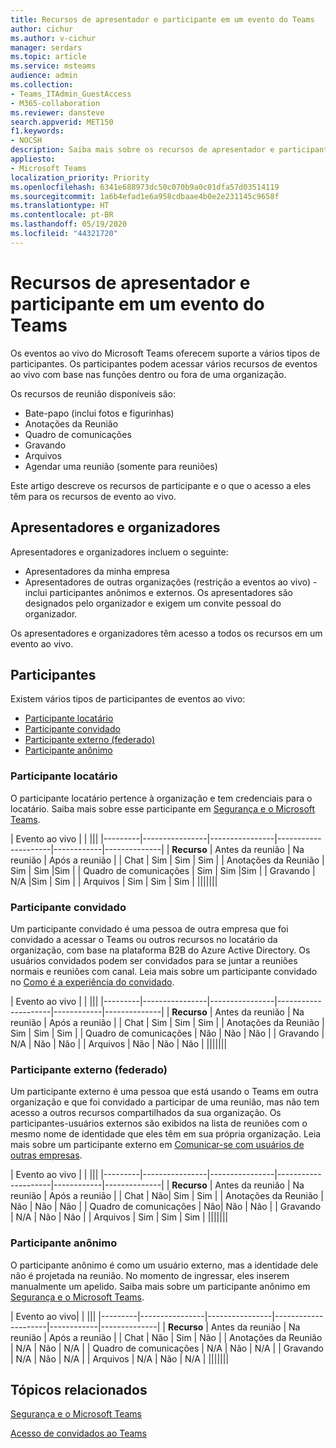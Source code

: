 ```yaml
---
title: Recursos de apresentador e participante em um evento do Teams
author: cichur
ms.author: v-cichur
manager: serdars
ms.topic: article
ms.service: msteams
audience: admin
ms.collection:
- Teams_ITAdmin_GuestAccess
- M365-collaboration
ms.reviewer: dansteve
search.appverid: MET150
f1.keywords:
- NOCSH
description: Saiba mais sobre os recursos de apresentador e participante em um evento do Teams.
appliesto:
- Microsoft Teams
localization_priority: Priority
ms.openlocfilehash: 6341e688973dc50c070b9a0c01dfa57d03514119
ms.sourcegitcommit: 1a6b4efad1e6a958cdbaae4b0e2e231145c9658f
ms.translationtype: HT
ms.contentlocale: pt-BR
ms.lasthandoff: 05/19/2020
ms.locfileid: "44321720"
---
```

<a name="presenter-and-participant-capabilities-in-a-teams-live-event"></a>Recursos de apresentador e participante em um evento do Teams
======================================================

Os eventos ao vivo do Microsoft Teams oferecem suporte a vários tipos de participantes. Os participantes podem acessar vários recursos de eventos ao vivo com base nas funções dentro ou fora de uma organização.

Os recursos de reunião disponíveis são:

- Bate-papo (inclui fotos e figurinhas)
- Anotações da Reunião
- Quadro de comunicações
- Gravando
- Arquivos
- Agendar uma reunião (somente para reuniões)

Este artigo descreve os recursos de participante e o que o acesso a eles têm para os recursos de evento ao vivo.

## <a name="presenters-and-organizers"></a>Apresentadores e organizadores

Apresentadores e organizadores incluem o seguinte:

- Apresentadores da minha empresa
- Apresentadores de outras organizações (restrição a eventos ao vivo) - inclui participantes anônimos e externos. Os apresentadores são designados pelo organizador e exigem um convite pessoal do organizador.

Os apresentadores e organizadores têm acesso a todos os recursos em um evento ao vivo.

## <a name="participants"></a>Participantes

Existem vários tipos de participantes de eventos ao vivo:

- [Participante locatário](#in-tenant-participant)
- [Participante convidado](#guest-participant)
- [Participante externo (federado)](#external-federated-participant)
- [Participante anônimo](#anonymous-participant)

### <a name="in-tenant-participant"></a>Participante locatário

O participante locatário pertence à organização e tem credenciais para o locatário. Saiba mais sobre esse participante em [Segurança e o Microsoft Teams](teams-security-guide.md#participant-types).

| Evento ao vivo |  | |||
|---------|----------------|----------------|---------------------|------------|--------------|
|  **Recurso**       | Antes da reunião | Na reunião | Após a reunião |
| Chat | Sim | Sim | Sim |
| Anotações da Reunião | Sim | Sim |Sim |
| Quadro de comunicações | Sim | Sim |Sim |
| Gravando | N/A |Sim | Sim |
| Arquivos | Sim | Sim | Sim |
|||||||


### <a name="guest-participant"></a>Participante convidado

Um participante convidado é uma pessoa de outra empresa que foi convidado a acessar o Teams ou outros recursos no locatário da organização, com base na plataforma B2B do Azure Active Directory. Os usuários convidados podem ser convidados para se juntar a reuniões normais e reuniões com canal. Leia mais sobre um participante convidado no [Como é a experiência do convidado](guest-experience.md#comparison-of-team-member-and-guest-capabilities).

| Evento ao vivo  | | |||
|---------|----------------|----------------|---------------------|------------|--------------|
| **Recurso**        | Antes da reunião | Na reunião | Após a reunião |
| Chat | Sim | Sim | Sim |
| Anotações da Reunião | Sim | Sim | Sim |
| Quadro de comunicações | Não | Não | Não |
| Gravando | N/A | Não | Não |
| Arquivos | Não | Não | Não |
|||||||


### <a name="external-federated-participant"></a>Participante externo (federado)

Um participante externo é uma pessoa que está usando o Teams em outra organização e que foi convidado a participar de uma reunião, mas não tem acesso a outros recursos compartilhados da sua organização. Os participantes-usuários externos são exibidos na lista de reuniões com o mesmo nome de identidade que eles têm em sua própria organização. Leia mais sobre um participante externo em [Comunicar-se com usuários de outras empresas](communicate-with-users-from-other-organizations.md#external-access).

| Evento ao vivo |  | |||
|---------|----------------|----------------|---------------------|------------|--------------|
|  **Recurso**         | Antes da reunião | Na reunião | Após a reunião |
| Chat | Não| Sim | Sim |
| Anotações da Reunião | Não | Não | Não |
| Quadro de comunicações | Não| Não | Não |
| Gravando | N/A | Não | Não |
| Arquivos | Sim | Sim | Sim |
|||||||

### <a name="anonymous-participant"></a>Participante anônimo

O participante anônimo é como um usuário externo, mas a identidade dele não é projetada na reunião. No momento de ingressar, eles inserem manualmente um apelido. Saiba mais sobre um participante anônimo em [Segurança e o Microsoft Teams](teams-security-guide.md#participant-types).

| Evento ao vivo|  | |||
|---------|----------------|----------------|---------------------|------------|--------------|
| **Recurso**        | Antes da reunião | Na reunião | Após a reunião |
| Chat | Não | Sim | Não |
| Anotações da Reunião | N/A | Não | N/A |
| Quadro de comunicações | N/A | Não | N/A |
| Gravando | N/A | Não | N/A |
| Arquivos | N/A | Não | N/A |
|||||||


## <a name="related-topics"></a>Tópicos relacionados

[Segurança e o Microsoft Teams](teams-security-guide.md)

[Acesso de convidados ao Teams](guest-access.md)
